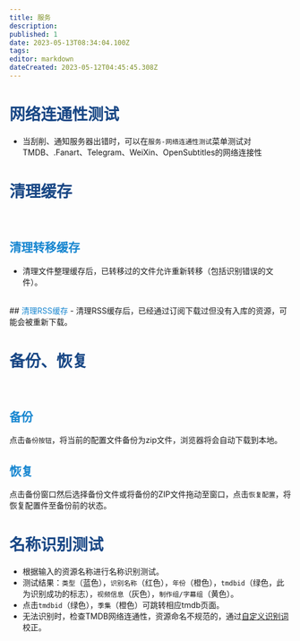 ```yaml
---
title: 服务
description: 
published: 1
date: 2023-05-13T08:34:04.100Z
tags: 
editor: markdown
dateCreated: 2023-05-12T04:45:45.308Z
---
```


# <font color=#184785>网络连通性测试</font>
- 当刮削、通知服务器出错时，可以在`服务-网络连通性测试`菜单测试对TMDB、.Fanart、Telegram、WeiXin、OpenSubtitles的网络连接性
# <font color=#184785>清理缓存</font>
<br>

## <font color=#1786D0>清理转移缓存</font>
- 清理文件整理缓存后，已转移过的文件允许重新转移（包括识别错误的文件）。
<br>
## <font color=#1786D0>清理RSS缓存</font>
- 清理RSS缓存后，已经通过订阅下载过但没有入库的资源，可能会被重新下载。
<br>

# <font color=#184785>备份、恢复</font>
<br>

## <font color=#1786D0>备份</font>
点击`备份按钮`，将当前的配置文件备份为zip文件，浏览器将会自动下载到本地。
<br>

## <font color=#1786D0>恢复</font>
点击备份窗口然后选择备份文件或将备份的ZIP文件拖动至窗口，点击`恢复配置`，将恢复配置件至备份前的状态。

# <font color=#184785>名称识别测试</font>

- 根据输入的资源名称进行名称识别测试。
- 测试结果：`类型`（蓝色），`识别名称`（红色），`年份`（橙色），`tmdbid`（绿色，此为识别成功的标志），`视频信息`（灰色），`制作组/字幕组`（黄色）。
- 点击`tmdbid`（绿色），`季集`（橙色）可跳转相应tmdb页面。
- 无法识别时，检查TMDB网络连通性，资源命名不规范的，通过[自定义识别词](/自定义识别词)校正。